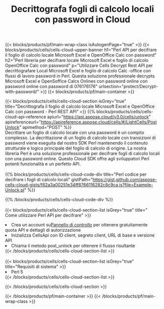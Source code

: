 ﻿---
title: Decrittografa fogli di calcolo locali con password in Cloud
description:  API cloud e SDK per Microsoft Excel e sblocco di OpenOffice Calc. Fogli di calcolo decrittografati dal Cells Cloud API. L'SDK supporta tipi di linguaggi di sviluppo. Includono Android, C#, Go, Java, NodeJS, Perl, PHP, Python, Ruby e swift.
url: /it/perl/protect/decrypt-with-password/
---
{{< blocks/products/pf/main-wrap-class isAutogenPage="true" >}}
{{< blocks/products/cells/cells-cloud-upper-banner h1="Perl API per decifrare il foglio di calcolo locale Microsoft Excel e OpenOffice Calc con password" h2="Perl libreria per decifrare locale Microsoft Excel e foglio di calcolo OpenOffice Calc con password" p="Utilizzare Cells Decrypt Rest API per decrittografare Local Microsoft Excel e foglio di calcolo Calc -office con flussi di lavoro password in Perl. Questa soluzione professionale decrypts Microsoft Excel e OpenSoffice Calcs Onlines con password online con password online con password di 076176176" urlsection="protect/Decrypt-with-password/" >}}
{{< blocks/products/pf/main-container >}}

{{< blocks/products/cells/cells-cloud-section isGrey="true" title="Decrittografa il foglio di calcolo locale Microsoft Excel e OpenOffice Calc con password - Perl REST API" >}}
{{% blocks/products/cells/cells-cloud-api-reference apiurl="https://api.aspose.cloud/v3.0/cells/unlock" apireferenceurl="https://apireference.aspose.cloud/cells/#/LightCells/PostUnlock" apimethod="POST" %}}
<br/>
Decrittare un foglio di calcolo locale con una password è un compito complesso. La decrittazione di un foglio di calcolo locale con transizioni di password viene eseguita dal nostro SDK Perl mantenendo il contenuto strutturale e logico principale del foglio di calcolo di origine. La nostra libreria Perl è una soluzione professionale per decifrare fogli di calcolo locali con una password online. Questo Cloud SDK offre agli sviluppatori Perl potenti funzionalità e un perfetto API.
<br/>
<br/>
{{% blocks/products/cells/cells-cloud-code-div title="Perl codice per decifrare i fogli di calcolo locali" gistPath="https://gist.github.com/aspose-cells-cloud-gists/f82a3a00251e34ff8766116282c8c9ca.js?file=Example-Unlock.pl" %}}
  
{{% /blocks/products/cells/cells-cloud-code-div %}}
<br/>
<br/>
{{< blocks/products/cells/cells-cloud-section-list isGrey="true" title=" Come utilizzare Perl API per decifrare" >}}
<li> Crea un account su<a href="https://dashboard.aspose.cloud/">Pannello di controllo</a> per ottenere gratuitamente quota API e dettagli di autorizzazione</li>
<li>Inizializza CellsApi con ID client, segreto client, URL di base e versione API</li>
<li>Chiama il metodo post_unlock per ottenere il flusso risultante</li>
{{< /blocks/products/cells/cells-cloud-section-list >}}
<br/>
<br/>
{{< blocks/products/cells/cells-cloud-section-list isGrey="true" title="Requisiti di sistema" >}}
<li>Perl 5</li>
{{< /blocks/products/cells/cells-cloud-section-list >}}

{{< /blocks/products/cells/cells-cloud-section >}}

{{< /blocks/products/pf/main-container >}}
{{< /blocks/products/pf/main-wrap-class >}}
